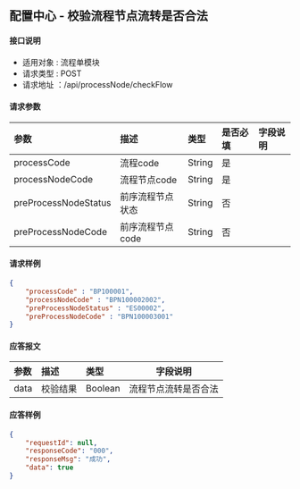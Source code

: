 ## 配置中心 - 校验流程节点流转是否合法

#### 接口说明
* 适用对象 : 流程单模块
* 请求类型 : POST
* 请求地址 ：/api/processNode/checkFlow

#### 请求参数
| 参数 | 描述 | 类型 | 是否必填 | 字段说明 |
|:----|:-----|:----|:-----|:----|
| processCode | 流程code         | String | 是 |  |
| processNodeCode | 流程节点code | String | 是 ||
| preProcessNodeStatus | 前序流程节点状态 | String | 否 |  |
| preProcessNodeCode | 前序流程节点code | String | 否 |  |

#### 请求样例
```json
{
    "processCode" : "BP100001",
    "processNodeCode" : "BPN100002002",
    "preProcessNodeStatus" : "ES00002",
    "preProcessNodeCode" : "BPN100003001"
}
```

#### 应答报文

| 参数 | 描述 | 类型 | 字段说明 |
| :---- | :---- | :----- | ----- |
| data | 校验结果 | Boolean | 流程节点流转是否合法 |

#### 应答样例
```json
{
    "requestId": null,
    "responseCode": "000",
    "responseMsg": "成功",
    "data": true
}
```

